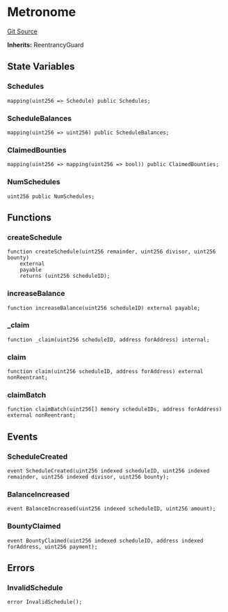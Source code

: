 # Metronome
[Git Source](https://github.com/G7DAO/protocol/blob/f0f83a37294cdf00eb87c0478d9db8879b5b60dc/contracts/metronome/Metronome.sol)

**Inherits:**
ReentrancyGuard


## State Variables
### Schedules

```solidity
mapping(uint256 => Schedule) public Schedules;
```


### ScheduleBalances

```solidity
mapping(uint256 => uint256) public ScheduleBalances;
```


### ClaimedBounties

```solidity
mapping(uint256 => mapping(uint256 => bool)) public ClaimedBounties;
```


### NumSchedules

```solidity
uint256 public NumSchedules;
```


## Functions
### createSchedule


```solidity
function createSchedule(uint256 remainder, uint256 divisor, uint256 bounty)
    external
    payable
    returns (uint256 scheduleID);
```

### increaseBalance


```solidity
function increaseBalance(uint256 scheduleID) external payable;
```

### _claim


```solidity
function _claim(uint256 scheduleID, address forAddress) internal;
```

### claim


```solidity
function claim(uint256 scheduleID, address forAddress) external nonReentrant;
```

### claimBatch


```solidity
function claimBatch(uint256[] memory scheduleIDs, address forAddress) external nonReentrant;
```

## Events
### ScheduleCreated

```solidity
event ScheduleCreated(uint256 indexed scheduleID, uint256 indexed remainder, uint256 indexed divisor, uint256 bounty);
```

### BalanceIncreased

```solidity
event BalanceIncreased(uint256 indexed scheduleID, uint256 amount);
```

### BountyClaimed

```solidity
event BountyClaimed(uint256 indexed scheduleID, address indexed forAddress, uint256 payment);
```

## Errors
### InvalidSchedule

```solidity
error InvalidSchedule();
```

